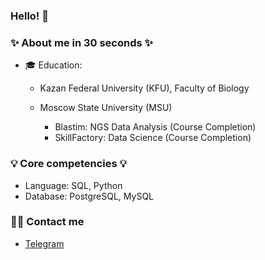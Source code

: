 ### Hello! 👋

### ✨ About me in 30 seconds ✨ 

* 🎓 Education:
     - Kazan Federal University (KFU), Faculty of Biology
     - Moscow State University (MSU)

        * Blastim: NGS Data Analysis (Course Completion)
        * SkillFactory: Data Science (Course Completion)


### 💡 Core competencies 💡

* Language: SQL, Python
* Database: PostgreSQL, MySQL


### 🙌🏻 Contact me

- [Telegram](@MDRegina)
